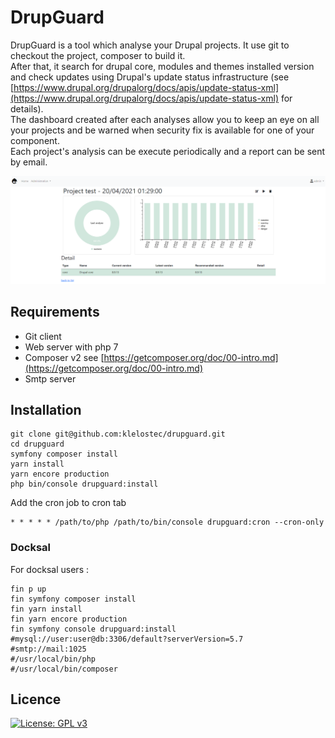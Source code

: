 # DrupGuard
DrupGuard is a tool which analyse your Drupal projects. It use git to checkout the project, composer to build it.  
After that, it search for drupal core, modules and themes installed version and check updates using Drupal's update status infrastructure (see [https://www.drupal.org/drupalorg/docs/apis/update-status-xml](https://www.drupal.org/drupalorg/docs/apis/update-status-xml) for details).  
The dashboard created after each analyses allow you to keep an eye on all your projects and be warned when security fix is available for one of your component.  
Each project's analysis can be execute periodically and a report can be sent by email.

![Screenshot](./screen.png?raw=true "Screenshot")


## Requirements
* Git client
* Web server with php 7
* Composer v2 see [https://getcomposer.org/doc/00-intro.md](https://getcomposer.org/doc/00-intro.md)
* Smtp server

## Installation
```
git clone git@github.com:klelostec/drupguard.git
cd drupguard
symfony composer install
yarn install
yarn encore production
php bin/console drupguard:install
```

Add the cron job to cron tab
```
* * * * * /path/to/php /path/to/bin/console drupguard:cron --cron-only
```

### Docksal

For docksal users :
```
fin p up
fin symfony composer install
fin yarn install
fin yarn encore production
fin symfony console drupguard:install
#mysql://user:user@db:3306/default?serverVersion=5.7
#smtp://mail:1025
#/usr/local/bin/php
#/usr/local/bin/composer
``` 


## Licence
[![License: GPL v3](https://img.shields.io/badge/License-GPLv3-blue.svg)](https://www.gnu.org/licenses/gpl-3.0)
